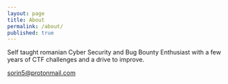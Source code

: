 ```yaml
---
layout: page
title: About
permalink: /about/
published: true
---
```


Self taught romanian Cyber Security and Bug Bounty Enthusiast with a few years of CTF challenges and a drive to improve.

[sorin5@protonmail.com](mailto:sorin5@protonmail.com)
<script style="float:right;"src="https://tryhackme.com/badge/39696"></script>



